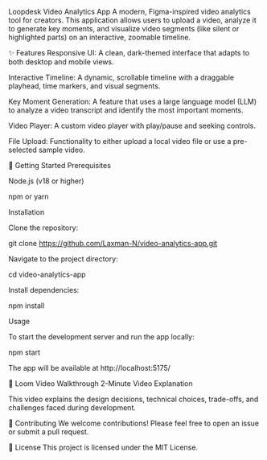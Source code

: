 Loopdesk Video Analytics App
A modern, Figma-inspired video analytics tool for creators. This application allows users to upload a video, analyze it to generate key moments, and visualize video segments (like silent or highlighted parts) on an interactive, zoomable timeline.

✨ Features
Responsive UI: A clean, dark-themed interface that adapts to both desktop and mobile views.

Interactive Timeline: A dynamic, scrollable timeline with a draggable playhead, time markers, and visual segments.

Key Moment Generation: A feature that uses a large language model (LLM) to analyze a video transcript and identify the most important moments.

Video Player: A custom video player with play/pause and seeking controls.

File Upload: Functionality to either upload a local video file or use a pre-selected sample video.

🚀 Getting Started
Prerequisites

Node.js (v18 or higher)

npm or yarn

Installation

Clone the repository:

git clone https://github.com/Laxman-N/video-analytics-app.git

Navigate to the project directory:

cd video-analytics-app

Install dependencies:

npm install

Usage

To start the development server and run the app locally:

npm start

The app will be available at  http://localhost:5175/

🎥 Loom Video Walkthrough
2-Minute Video Explanation

This video explains the design decisions, technical choices, trade-offs, and challenges faced during development.

🤝 Contributing
We welcome contributions! Please feel free to open an issue or submit a pull request.

📄 License
This project is licensed under the MIT License.